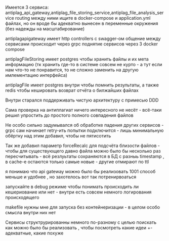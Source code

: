 Имеется 3 сервиса: antiplag_api_gateway,antiplag_file_storing_service,antiplag_file_analysis_service
routing между ними ищите в docker-compose и application.yml файлах, но он вроде бы адекватно вынесен в переменные окружения (без надежды на масштабирование)



antiplagapigateway имеет http controllers c swagger-ом
общение между сервисами происходит через grpc
поднятие сервисов через 3 docker compose



antiplagFileStoring имеет postgres чтобы хранить файлы и их мета информацию (тк хранить где-то в системе совсем не курто - а тут если нам что-то не понравится, то не сложно заменить на другую имлементацию интерфейса)



antiplagFile имеет postgres внутри чтобы помнить результаты, а также redis чтобы кешировать возврат отчёта о билжайших файлах



Внутри старался поддерживать чистую архитектуру с примесью DDD



Сама проверка на антиплагиат ничего интересного не несёт - всё-таки решил упростить до простого полного совпадения файлов



Не особо сильно задумывался об обработке падения других сервисов - grpc сам начинает retry-ить попытки подключится - лишь минимальную обёртку над этим добавил,  чтобы не пятисотить



Так же добавил параметр forceRecalc для подсчёта близости файлов - чтобы для существующего давно файла можно было бы несколько раз пересчитывать - всё резлуьтаты сохраняются в БД с разныь timestamp , в cache-е остаются только самые новые - другие отмирают по ttl



я понимаю  что api gateway можно было бы реализовать 1001 способ меньше и удобнее , но захотелось вот так потренирвоаться



запускайте в debug режиме чтобы понимать происходить ли кешериование или нет - внутри есть совсем немного логирования происходящего



makefile нужны мне для запуска без контейнеризации - в целом особо смысла внутри них нет



Сервисы структрурированны немного по-разному с целью поискать как можно было бы реализовать , чтобы посмотреть какие идеи +- адекватные, какие похуже
